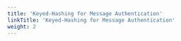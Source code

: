 ```yaml
---
title: 'Keyed-Hashing for Message Authentication'
linkTitle: 'Keyed-Hashing for Message Authentication'
weight: 2
---
```

